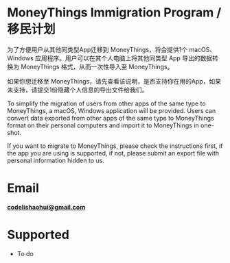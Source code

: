 # MoneyThings Immigration Program / 移民计划

为了方便用户从其他同类型App迁移到 MoneyThings，将会提供1个 macOS、Windows 应用程序。用户可以在其个人电脑上将其他同类型 App 导出的数据转换为 MoneyThings 格式，从而一次性导入至 MoneyThings。

如果你想迁移至 MoneyThings，请先查看该说明，是否支持你在用的App，如果未支持，请提交1份隐藏个人信息的导出文件给我们。

To simplify the migration of users from other apps of the same type to MoneyThings, a macOS, Windows application will be provided. Users can convert data exported from other apps of the same type to MoneyThings format on their personal computers and import it to MoneyThings in one-shot.

If you want to migrate to MoneyThings, please check the instructions first, if the app you are using is supported, if not, please submit an export file with personal information hidden to us.

# Email

**codelishaohui@gmail.com**

# Supported

- To do
